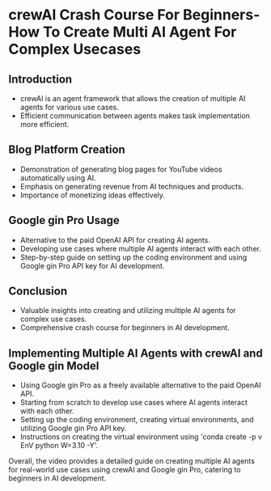 # crewAI Crash Course For Beginners-How To Create Multi AI Agent For Complex Usecases

## Introduction
- crewAI is an agent framework that allows the creation of multiple AI agents for various use cases.
- Efficient communication between agents makes task implementation more efficient.

## Blog Platform Creation
- Demonstration of generating blog pages for YouTube videos automatically using AI.
- Emphasis on generating revenue from AI techniques and products.
- Importance of monetizing ideas effectively.

## Google gin Pro Usage
- Alternative to the paid OpenAI API for creating AI agents.
- Developing use cases where multiple AI agents interact with each other.
- Step-by-step guide on setting up the coding environment and using Google gin Pro API key for AI development.

## Conclusion
- Valuable insights into creating and utilizing multiple AI agents for complex use cases.
- Comprehensive crash course for beginners in AI development.

## Implementing Multiple AI Agents with crewAI and Google gin Model
- Using Google gin Pro as a freely available alternative to the paid OpenAI API.
- Starting from scratch to develop use cases where AI agents interact with each other.
- Setting up the coding environment, creating virtual environments, and utilizing Google gin Pro API key.
- Instructions on creating the virtual environment using 'conda create -p v EnV python W=3.10 -Y'.

Overall, the video provides a detailed guide on creating multiple AI agents for real-world use cases using crewAI and Google gin Pro, catering to beginners in AI development.